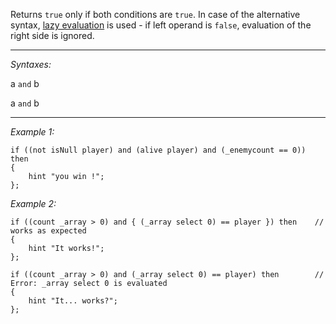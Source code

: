 Returns `true` only if both conditions are `true`.
In case of the alternative syntax, [lazy evaluation](https://en.wikipedia.org/wiki/Lazy_evaluation#Control_structures) is used - if left operand is `false`, evaluation of the right side is ignored.


---
*Syntaxes:*

a `and` b

a `and` b

---
*Example 1:*

```sqf
if ((not isNull player) and (alive player) and (_enemycount == 0)) then
{
	hint "you win !";
};
```

*Example 2:*

```sqf
if ((count _array > 0) and { (_array select 0) == player }) then	// works as expected
{
	hint "It works!";
};

if ((count _array > 0) and (_array select 0) == player) then		// Error: _array select 0 is evaluated
{
	hint "It... works?";
};
```